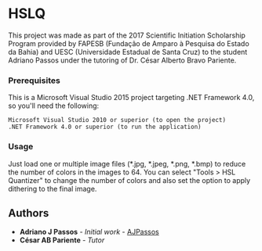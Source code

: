# HSLQ

This project was made as part of the 2017 Scientific Initiation Scholarship Program provided by FAPESB (Fundação de Amparo à Pesquisa do Estado da Bahia) and UESC (Universidade Estadual de Santa Cruz) to the student Adriano Passos under the tutoring of Dr. César Alberto Bravo Pariente.

### Prerequisites

This is a Microsoft Visual Studio 2015 project targeting .NET Framework 4.0, so you'll need the following:

```
Microsoft Visual Studio 2010 or superior (to open the project)
.NET Framework 4.0 or superior (to run the application)
```

### Usage

Just load one or multiple image files (*.jpg, *.jpeg, *.png, *.bmp) to reduce the number of colors in the images to 64. You can select "Tools > HSL Quantizer" to change the number of colors and also set the option to apply dithering to the final image.

## Authors

* **Adriano J Passos** - *Initial work* - [AJPassos](https://github.com/ajpassos)
* **César AB Pariente** - *Tutor*
